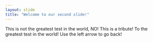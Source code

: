 ```yaml
---
layout: slide
title: "Welcome to our second slide!"
---
```

This is not the greatest test in the world, NO! This is a tribute! To the greatest test in the world!
Use the left arrow to go back!
